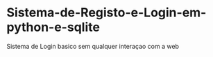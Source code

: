 # Sistema-de-Registo-e-Login-em-python-e-sqlite
Sistema de Login basico sem qualquer interaçao com a web
